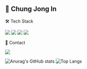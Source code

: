 ## 👋 Chung Jong In


🛠 Tech Stack

<img src='https://img.shields.io/badge/Spring-%236DB33F?style=for-the-badge&logo=spring&logoColor=white'> <img src='https://img.shields.io/badge/JPA-blue?style=for-the-badge&labelColor=white'>
<img src='https://img.shields.io/badge/MySQL-%234479A1?style=for-the-badge&logo=MySQL&labelColor=white'>
<img src='https://img.shields.io/badge/AWS-%23232F3E?style=for-the-badge&logo=amazon%20web%20service&labelColor=white'>


📧 Contact

<img src='https://img.shields.io/badge/%40-chungjongin%40gmail.com-grey?style=for-the-badge&labelColor=white'>

![Anurag's GitHub stats](https://github-readme-stats.vercel.app/api?username=dddingzong&show_icons=true&theme=shadow_blue)
![Top Langs](https://github-readme-stats.vercel.app/api/top-langs/?username=dddingzong&layout=compact)

